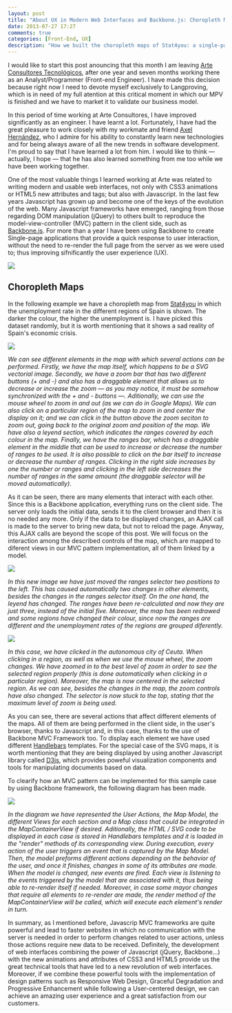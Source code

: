 ```yaml
---
layout: post
title: "About UX in Modern Web Interfaces and Backbone.js: Choropleth Maps"
date: 2013-07-27 17:27
comments: true
categories: [Front-End, UX]
description: "How we built the choropleth maps of Stat4you: a single-page Backbone.js app that provides a quick response to user interaction, improving user experience"
---
```

<p>I would like to start this post anouncing that this month I am leaving <a href="http://www.arte-consultores.com">Arte Consultores Tecnológicos</a>, after one year and seven months working there as an Analyst/Programmer (Front-end Engineer). I have made this decision because right now I need to devote myself exclusively to Langproving, which is in need of my full atention at this critical moment in which our MPV is finished and we have to market it to validate our business model.</p>

<p>In this period of time working at Arte Consultores, I have improved significantly as an engineer. I have learnt a lot. Fortunately, I have had the great pleasure to work closely with my workmate and friend <a href="http://www.axelhzf.com">Axel Hernández</a>, who I admire for his ability to constantly learn new technologies and for being always aware of all the new trends in software development. I'm proud to say that I have learned a lot from him. I would like to think — actually, I hope — that he has also learned something from me too while we have been working together.</p>

<p>One of the most valuable things I learned working at Arte was related to writing modern and usable web interfaces, not only with CSS3 animations or HTML5 new attributes and tags; but also with Javascript. In the last few years Javascript has grown up and become one of the keys of the evolution of the web. Many Javascript frameworks have emerged, ranging from those regarding DOM manipulation (jQuery) to others built to reproduce the model-view-controller (MVC) pattern in the client side, such as <a href="http://www.backbonejs.org">Backbone.js</a>. For more than a year I have been using Backbone to create Single-page applications that provide a quick response to user interaction, without the need to re-render the full page from the server as we were used to; thus improving sifnificantly the user experience (UX).</p>

<img src="/images/js_html_css.png" />

<!-- More -->

<h2>Choropleth Maps</h2>

<p>In the following example we have a choropleth map from <a href="http://www.stat4you.com">Stat4you</a> in which the unemployment rate in the different regions of Spain is shown. The darker the colour, the higher the unemployment is. I have picked this dataset randomly, but it is worth mentioning that it shows a sad reality of Spain's economic crisis.</p>

<img src="/images/maps_initial.png" />
<p><em>We can see different elements in the map with which several actions can be performed. Firstly, we have the map itself, which happens to be a SVG vectorial image. Secondly, we have a zoom bar that has two different buttons (+ and -) and also has a draggable element that allows us to decrease or increase the zoom — as you may notice, it must be somehow synchronized with the + and - buttons —. Aditionally, we can use the mouse wheel to zoom in and out (as we can do in Google Maps). We can also click on a particular region of the map to zoom in and center the display on it; and we can click in the button above the zoom seciton to zoom out, going back to the original zoom and position of the map. We have also a leyend section, which indicates the ranges covered by each colour in the map. Finally, we have the ranges bar, which has a draggable element in the middle that can be used to increase or decrease the number of ranges to be used. It is also possible to click on the bar itself to increase or decrease the number of ranges. Clicking in the right side increases by one the number or ranges and clicking in the left side decreases the number of ranges in the same amount (the draggable selector will be moved automatically).</em></p>

<p>As it can be seen, there are many elements that interact with each other. Since this is a Backbone application, everything runs on the client side. The server only loads the initial data, sends it to the client browser and then it is no needed any more. Only if the data to be displayed changes, an AJAX call is made to the server to bring new data, but not to reload the page. Anyway, this AJAX calls are beyond the scope of this post. We will focus on the interaction among the described controls of the map, which are mapped to diferent views in our MVC pattern implementation, all of them linked by a model.</p>

<img src="/images/maps_initial_ranges.png" />
<p><em>In this new image we have just moved the ranges selector two positions to the left. This has caused automatically two changes in other elements, besides the changes in the ranges selector itself. On the one hand, the leyend has changed. The ranges have been re-calculated and now they are just three, instead of the initial five. Moreover, the map has been redrawed and some regions have changed their colour, since now the ranges are different and the unemployment rates of the regions are grouped diferently.</em></p>

<img src="/images/maps_initial_clickzoom.png" />
<p><em>In this case, we have clicked in the autonomous city of Ceuta. When clicking in a region, as well as when we use the mouse wheel, the zoom changes. We have zoomed in to the best level of zoom in order to see the selected region properly (this is done automatically when clicking in a particular region). Moreover, the map is now centered in the selected region. As we can see, besides the changes in the map, the zoom controls have also changed. The selector is now stuck to the top, stating that the maximum level of zoom is being used.</em></p>

<p>As you can see, there are several actions that affect different elements of the maps. All of them are being performed in the client side, in the user's browser, thanks to Javascript and, in this case, thanks to the use of Backbone MVC Framework too. To display each element we have used different <a href="http://www.handlebars.com">Handlebars</a> templates. For the special case of the SVG maps, it is worth mentioning that they are being displayed by using another Javascript library called <a href="http://www.d3js.org">D3js</a>, which provides poweful visualization components and tools for manipulating documents based on data.</p>

<p>To clearify how an MVC pattern can be implemented for this sample case by using Backbone framework, the following diagram has been made.</p>

<img src="/images/maps_mvc_sinplified.png" />
<p><em>In the diagram we have represented the User Actions, the Map Model, the different Views for each section and a Map class that could be integrated in the MapContainerView if desired. Aditionally, the HTML / SVG code to be displayed in each case is stored in Handlebars templates and it is loaded in the "render" methods of its corresponding view. During execution, every action of the user triggers an event that is captured by the Map Model. Then, the model preforms different actions depending on the behavior of the user, and once it finishes, changes in some of its attributes are made. When the model is changed, new events are fired. Each view is listening to the events triggered by the model that are associated with it, thus being able to re-render itself if needed. Moreover, in case some mayor changes that require all elements to re-render are made, the render method of the MapContainerView will be called, which will execute each element's render in turn.</em></p>

<p>In summary, as I mentioned before, Javascrip MVC frameworks are quite powerful and lead to faster websites in which no communication with the server is needed in order to perform changes related to user actions, unless those actions require new data to be received. Definitely, the development of web interfaces combining the power of Javascript (jQuery, Backbone...) with the new animations and attributes of CSS3 and HTML5 provide us the great technical tools that have led to a new revolution of web interfaces. Moreover, if we combine these powerful tools with the implementation of design patterns such as Responsive Web Design, Graceful Degradation and Progressive Enhancement while following a User-centered design, we can achieve an amazing user experience and a great satisfaction from our customers.</p>
